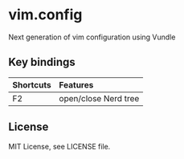 # vim.config
Next generation of vim configuration using Vundle

## Key bindings

|Shortcuts | Features|
|----------|:---------|
|F2|open/close Nerd tree|

## License

MIT License, see LICENSE file.
